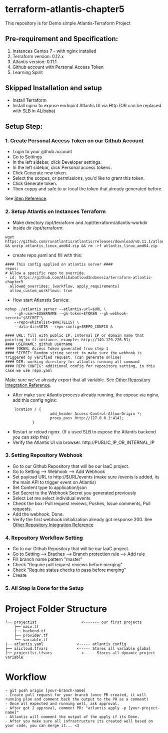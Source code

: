 # terraform-atlantis-chapter5
This repository is for Demo simple Atlantis-Terraform Project

## Pre-requirement and Specification:
1. Instances Centos 7 - with nginx installed
2. Terraform version: 0.12.x
3. Atlantis version: 0.11.1
4. Github account with Personal Access Token
5. Learning Spirit

## Skipped Installation and setup
- Install Terraform
- Install nginx to expose endopint Atlantis UI via Http (OR can be replaced with SLB in ALibaba)

## Setup Step:

### 1. Create Personal Access Token on our Github Account
- Login to your github account
- Go to Settings
- In the left sidebar, click Developer settings.
- In the left sidebar, click Personal access tokens.
- Click Generate new token.
- Select the scopes, or permissions, you'd like to grant this token.
- Click Generate token.
- Then coppy and safe to ur local the token that already generated before.

See [Step Reference](https://docs.github.com/en/github/authenticating-to-github/creating-a-personal-access-token#creating-a-token).

### 2. Setup Atlantis on Instances Terraform
- Make directory /opt/terraform and /opt/terraform/atlantis-workdir
- Inside dir /opt/terraform: 
```
wget https://github.com/runatlantis/atlantis/releases/download/v0.11.1/atlantis_linux_amd64.zip && unzip atlantis_linux_amd64.zip && rm -rf atlantis_linux_amd64.zip
```
- create repo.yaml and fill with this:
```
#### This config applied on atlantis server ####
repos:
# Allow a specific repo to override.
- id: https://github.com/AlibabaCloudIndonesia/terraform-atlantis-chapter5
  allowed_overrides: [workflow, apply_requirements]
  allow_custom_workflows: true
```
- How start Atlanstis Service:
```
nohup ./atlantis server --atlantis-url=$URL \
    --gh-user=$USERNAME --gh-token=$TOKEN --gh-webhook-secret="$SECRET"\
    --repo-whitelist=$WHITELIST \
    --data-dir=$DIR --repo-config=$REPO_CONFIG &

#### URL: fill with public IP, internal IP or domain name that pointing to tf-instance. example: http://149.129.226.51/
#### USERNAME: github username
#### TOKEN: Access Token generated from step 1
#### SECRET: Random string secret to make sure the webhook is triggered by verified request. (can generate online)
#### DIR: working directory for atlantis running all command
#### REPO_CONFIG: additional config for repository setting, in this case we use repo.yaml
```
Make sure we've already export that all variable. See [Other Repository Integration Reference](https://www.runatlantis.io/docs/deployment.html#deployment-2).
- After make sure Atlantis process already running, the expose via nginx, add this config nginx:
```
    location / {
                    add_header Access-Control-Allow-Origin *;
                    proxy_pass http://127.0.0.1:4141;
            }
```
- Restart or reload nginx. (If u used SLB to expose the Atlantis backend you can skip this)
- Verify the Atlantis UI via browser. http://PUBLIC_IP_OR_INTERNAL_IP

### 3. Setting Repository Webhook
- Go to our Github Repository that will be our IaaC project.
- Go to Setting --> Webhook --> Add Webhook
- Set payload URL to http://$URL/events (make sure /events is added, its the main API to trigger event on Atlantis)
- Set Content type to application/json
- Set Secret to the Webhook Secret you generated previously
- Select Let me select individual events
- Check the box: Pull request reviews, Pushes,  Issue comments, Pull requests.
- Add the webhook. Done.
- Verify the first webhook initialization already got response 200.
See [Other Repository Integration Reference](https://www.runatlantis.io/docs/configuring-webhooks.html)

### 4. Repository Workflow Setting
- Go to our Github Repository that will be our IaaC project.
- Go to Setting --> Braches --> Branch protection rule --> Add rule
- Fill branch name pattern "master"
- Check "Require pull request reviews before merging"
- Check "Require status checks to pass before merging"
- Create

### 5. All Step is Done for the Setup



# Project Folder Structure
```
└── project1st                    <------- our first projects
    ├── main.tf
    ├── backend.tf
    ├── provider.tf
    └── variable.tf
├── atlantis.yaml               <----- atlantis config
├── alicloud.tfvars             <----- Stores all variable global
├── project1st.tfvars             <----- Stores all dynamic project variable
```


# Workflow
```
- git push origin [your-branch-name]
- Create pull request for your branch (once PR created, it will running plan and comment back the output to the PR as a comment)
- Once all expected and running well, ask approval.
- After got 2 approval, comment PR: "atlantis apply -p [your-project-name]"
- Atlantis will comment the output of the apply if its Done.
- After you make sure all infrastructure its created well based on your code, you can merge it... <3
```
